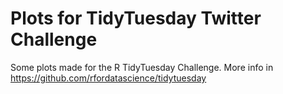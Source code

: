 # Plots for TidyTuesday Twitter Challenge

Some plots made for the R TidyTuesday Challenge. More info in https://github.com/rfordatascience/tidytuesday
